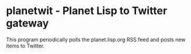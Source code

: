 # planetwit - Planet Lisp to Twitter gateway

This program periodically polls the planet.lisp.org RSS feed and posts
new items to Twitter.
